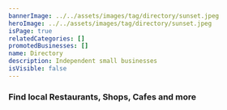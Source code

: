 ```yaml
---
bannerImage: ../../assets/images/tag/directory/sunset.jpeg
heroImage: ../../assets/images/tag/directory/sunset.jpeg
isPage: true
relatedCategories: []
promotedBusinesses: []
name: Directory
description: Independent small businesses
isVisible: false
---
```


### Find local Restaurants, Shops, Cafes and more
